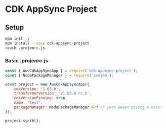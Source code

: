 # CDK AppSync Project

## Setup

```bash
npm init -y
npm install --save cdk-appsync-project
touch .projenrc.js
```

### Basic .projenrc.js

```javascript
const { AwsCdkAppSyncApp } = require('cdk-appsync-project');
const { NodePackageManager } = require('projen');

const project = new AwsCdkAppSyncApp({
    cdkVersion: '1.63.0',
    transformerVersion: 'v1.63.0-rc.2',
    cdkVersionPinning: true,
    name: 'test',
    packageManager: NodePackageManager.NPM // yarn keeps giving a hoisting issue
});

project.synth();
```